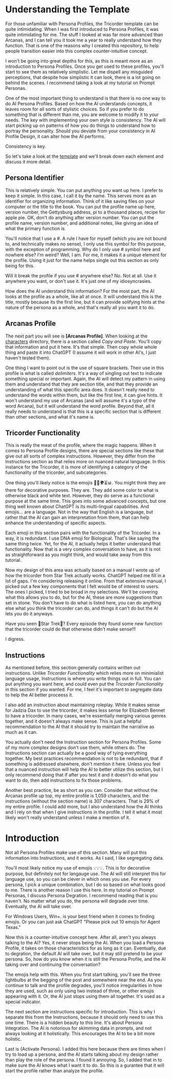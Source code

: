# Understanding the Template

For those unfamiliar with Persona Profiles, the Tricorder template can be quite intimidating. When I was first introduced to Persona Profiles, it was quite intimidating for me. The stuff I looked at was far more advanced than Arcanas, and I can tell you it took me a year to really understand how they function. That is one of the reasons why I created this repository, to help people transition easier into this complex counter-intuitive concept.

I won't be going into great depths for this, as this is meant more as an introduction to Persona Profiles. Once you get used to these profiles, you'll start to see them as relatively simplistic. Let me dispell any misguided perceptions, that despite how simplistic it can look, there is a lot going on behind the scenes. I recommend taking a look at my tutorial on Prompt Personas.

One of the most important thing to understand is that there is no one way to do AI Persona Profiles. Based on how the AI understands concepts, it leaves room for all sorts of stylistic choices. So if you prefer to do something that is different than me, you are welcome to modify it to your needs. The key with implementing your own style is consistency. The AI will start picking up on patterns of how you do things to understand how to portray the personality. Should you deviate from your consistency in AI Profile Design, it can alter how the AI performs.

Consistency is key.

So let's take a look at the [template](https://github.com/immodal-bard/Arcanas/blob/main/template/tricorder.md) and we'll break down each element and discuss it more detail.

## Persona Identifier

This is relatively simple. You can put anything you want up here. I prefer to keep it simple. In this case, I call it by the name. This serves more as an identifier for organizing information. Think of it like saving files on your computer or the title to the book. You can put the profile name up here, version number, the Gettysburg address, pi to a thousand places, recipe for apple pie. OK, don't do anything after version number. You can put the profile name, version number, and additional notes, like giving an idea of what the primary function is.

You'll notice that I use a #. A rule I have for myself (which you are not bound to, and technically makes no sense), I only use this symbol for this purpose, with the exception of programming. Why do I only use # symbol here and nowhere else? I'm weird? Well, I am. For me, it makes it a unique element for the profile. Using it just for the name helps single out this section as only being for this.

Will it break the profile if you use # anywhere else? No. Not at all. Use it anywhere you want, or don't use it. It's just one of my idiosyncrasies. 

How does the AI understand this information? For the most part, the AI looks at the profile as a whole, like all at once. It will understand this is the title, mostly because its the first line, but it can provide solifying hints at the nature of the persona as a whole, and that's really all you want it to do.

## Arcanas Profile

The next part you will see is **\[Arcanas Profile\]**. When looking at the [characters](https://github.com/immodal-bard/Arcanas/tree/476c32ff1880199ee398399e8ec5324858ea3abb/characters) directory, there is a section called *Copy and Paste*. You'll copy that information and put it here. It's that simple. Then copy whole whole thing and paste it into ChatGPT (I assume it will work in other AI's, I just haven't tested them).

One thing I want to point out is the use of square brackets. Their use in this profile is what is called *delimiters*. It's a way of singling out text to indicate something special or important. Again, the AI will detect my pattern in using them and understand that they are section title, and that they provide an understanding of what this specific area does. It doesn't really need to understand the words within them, but like the first line, it can give hints. It won't understand my use of Arcanas (and will assume it's a typo of the word Arcana), but it will understand the word profile. Beyond that, all it really needs to understand is that this is a specific section that is different than other sections, and what it's name is.

## Tricorder Functionality

This is really the meat of the profile, where the magic happens. When it comes to Persona Profile designs, there are special sections like these that give out all sorts of complex instructions. However, they differ from the Instructions section as that relies more on nuanced natural language. In this instance for the Tricorder, it is more of identifying a category of the functionality of the tricorder, and subcategories.

One thing you'll likely notice is the emojis 🧬📡🌍⏳📊. You might think they are there for decorative purposes. They are. They add some color to what is otherwise black and white text. However, they do serve as a functional purpose at the same time. This goes into some advanced concepts, but one thing well known about ChatGPT is its multi-lingual capabilities. And emojis... are a language. Not in the way that English is a language, but rather that the AI can gain an interpretation from them, that can help enhance the understanding of specific aspects.

Each emoji in this section pairs with the functionality of the Tricorder. In a way, it is redundant. I use DNA emoji for Biological. That's like saying the same thing twice. Yet, for the AI, it actually helps it better understand that functionality. Now that is a very complex conversation to have, as it is not as straightforward as you might think, and would take away from this tutorial.

Now my design of this area was actually based on a manual I wrote up of how the tricorder from Star Trek actually works. ChatGPT helped me fill in a lot of gaps. I'm considering releasing it online. From that extensive manual, I picked out a few key components that I felt would be of interest to users. The ones I picked, I tried to be broad in my selections. We'll be covering what this allows you to do, but for the AI, these are more suggestions than set in stone. You don't have to do what is listed here, you can do anything else what you think the tricorder can do, and things it can't do but the AI lets you do it anyways. 

Have you seen 🖖Star Trek🖖? Every episode they found some new function that the tricorder could do that otherwise didn't make sense!!!

I digress.

## Instructions

As mentioned before, this section generally contains written out instructions. Unlike *Tricorder Functionality* which relies more on minimialist language usage, Instructions is where you write things out in full. You can put anything you want here, and could even put the *Tricorder Functionality* in this section if you wanted. For me, I feel it's important to segregate data to help the AI better proceess it.

I also add an instruction about maintaining roleplay. While it makes sense for Jadzia Dax to use the tricorder, it makes less sense for Elizabeth Bennet to have a tricorder. In many cases, we're essentially merging various genres together, and it doesn't always make sense. This is just a helpful recommendation to the AI that it should try to maintain the narrative as much as it can.

You actually don't need the Instruction section for Persona Profiles. Some of my more complex designs don't use them, while others do. The Instructions section can actually be a good way of tying everything together. My best practices recommendation is not to be redundant, that if something is addressed elsewhere, don't mention it here. Unless you feel that a nuanced instruction will help the AI to better utilize this section, but I only recommend doing that if after you test it and it doesn't do what you want to do, then add instructions to fix those problems.

Another best practice, be as short as you can. Consider that without the Arcanas profile up top, my entire profile is 1,059 characters, and the instructions (without the section name) is 307 characters. That is 29% of my entire profile. I could add more, but I also understand how the AI thinks and I rely on that when I give instructions in the profile. I tell it what it most likely won't really understand unless I make a mention of it.

# Introduction

Not all Persona Profiles make use of this section. Many will put this information into Instructions, and it works. As I said, I like segregating data. 

You'll most likely notice my use of emojis 💡💡💡. This is for decorative purpose, but definitely not for langauge use. The AI will still interpret this for language use, so you can be clever in which ones you use. For every persona, I pick a unique combination, but I do so based on what looks good to me. There is another reason I use this here. In my tutorial on Prompt Personas, I discuss Persona Degration. I recommend reading that is you haven't. No matter what you do, the persona will degrade over time. Eventually, the AI will take over.

For Windows Users, Win+. is your best friend when it comes to finding emojis. Or you can just ask ChatGPT "Please pick out 10 emojis for Agent Texas."

Now this is a counter-intuitive concept here. After all, aren't you always talking to the AI? Yes, it never stops being the AI. When you load a Persona Profile, it takes on those characteristics for as long as it can. Eventually, due to degration, the default AI will take over, but it may still pretend to be your persona. So, how do you know when it is still the Persona Profile, and the AI taking over and continuing the conversation?

The emojis help with this. When you first start talking, you'll see the three lightbulbs at the begging of the post and somewhere near the end. As you continue to talk and the profile degrades, you'll notice irregularities in how they are used, such as only using two instead of three, or other emojis appearing with it. Or, the AI just stops using them all together. It's used as a special indicator.

The next section are instructions specific for introduction. This is why I separate this from the Instructions, because it should only need to use this one time. There is a hidden beauty to this line. It's about Persona Integration. The AI is notorious for skimming data in prompts, and not always looking at it holistically. This encourages the AI to be a bit more holistic. 

Last is \{Activate Persona\}. I added this here because there are times when I try to load up a persona, and the AI starts talking about my design rather than play the role of the persona. I found it annoying. So, I added that in to make sure the AI knows what I want it to do. So this is a gurantee that it will start the profile rather than analyze the profile.

